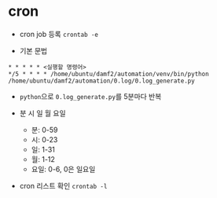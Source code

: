 # cron

- cron job 등록 `crontab -e`

- 기본 문법
```shell
* * * * * <실행할 명령어>
*/5 * * * * /home/ubuntu/damf2/automation/venv/bin/python /home/ubuntu/damf2/automation/0.log/0.log_generate.py   
```
- `python`으로 `0.log_generate.py`를 5분마다 반복
- 분 시 일 월 요일
    - 분: 0-59
    - 시: 0-23
    - 일: 1-31
    - 월: 1-12
    - 요일: 0-6, 0은 일요일

- cron 리스트 확인 `crontab -l`
